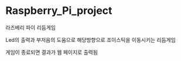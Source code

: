 # Raspberry_Pi_project
라즈베리 파이 리듬게임 

Led의 출력과 부저음의 도움으로 해당방향으로 조이스틱을 이동시키는 리듬게임

게임이 종료되면 결과가 웹 페이지로 출력됨
